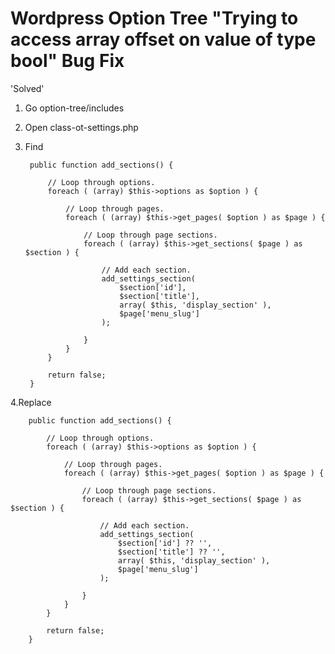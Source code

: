 # Wordpress Option Tree "Trying to access array offset on value of type bool" Bug Fix

'Solved'

1. Go option-tree/includes
2. Open class-ot-settings.php
3. Find 

		public function add_sections() {

			// Loop through options.
			foreach ( (array) $this->options as $option ) {

				// Loop through pages.
				foreach ( (array) $this->get_pages( $option ) as $page ) {

					// Loop through page sections.
					foreach ( (array) $this->get_sections( $page ) as $section ) {

						// Add each section.
						add_settings_section(
							$section['id'],
							$section['title'],
							array( $this, 'display_section' ),
							$page['menu_slug']
						);

					}
				}
			}

			return false;
		}


4.Replace

		public function add_sections() {

			// Loop through options.
			foreach ( (array) $this->options as $option ) {

				// Loop through pages.
				foreach ( (array) $this->get_pages( $option ) as $page ) {

					// Loop through page sections.
					foreach ( (array) $this->get_sections( $page ) as $section ) {

						// Add each section.
						add_settings_section(
							$section['id'] ?? '',
							$section['title'] ?? '',
							array( $this, 'display_section' ),
							$page['menu_slug']
						);

					}
				}
			}

			return false;
		}
